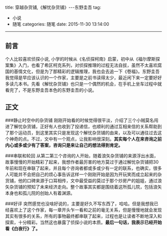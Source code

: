 title: 穿越杂货铺,《解忧杂货铺》---东野圭吾
tag:
- 小说
- 随笔
categories: 随笔
date: 2015-11-30 13:14:00
---

前言
---
个人比较喜欢侦探小说, 小学的时候从《名侦探柯南》启蒙，初中从《福尔摩斯探案集》入门，也看了希区柯克系列，对侦探推理的过程无法自拔，虽然不太喜欢腐国的基情文化，但是为了那精彩的逻辑推理，我也会去追一下《卷福》。东野圭吾我觉得是早应该认识的一个作家，主要是之前书读得太少，最近闲下来一定要好好多读几本书。先看《解忧杂货铺》也只是一个偶然的机会，在手机上坐车过程中就看完了，不是东野圭吾本色的东野圭吾的小说。

<!-- more -->

正文
---
###静止时空中的杂货铺
刚刚开始看的时候觉得很平淡，介绍了三个小贼莫名闯进了解忧杂货铺，正好有人也收到了投递信，也顺利的通过互相来信的关系帮助到了那个运动员，到这里其实只是发现这个解忧杂货铺的由来，以及可以通往过去这个神奇的点。不过，文中有一个观点，让我影响很深刻。**其实每个人在来咨询之前内心或多或少有了答案，咨询只是来让自己的想法得到肯定。**

###串联和轮回
从第二第三个咨询的人开始，随着浪矢杂货铺的来源浮出水面，故事慢慢的开始精彩了起来，我想作者最厉害的地方莫过于通过解忧杂货铺把30年前和现在串联了起来，并且每个咨询者都或多或少有一定的联系，也确实，很多人可能并不会把自己的烦心事告诉这样一个刚刚开始是因为开玩笑而成立起来的杂货铺，他的口碑来源于口耳相传，文中最受益的莫过于那个炒房产的姐姐，通过浪矢杂货铺的预知了未来经济走向。整个故事其实都是围绕着这所孤儿院，包括浪矢本身也和孤儿院的创始人有着渊源。

###好评
突然感觉也没啥好说的，主要是好久不写东西了，哈哈。但是我想我已经喜欢上了这个作家，每一章开头乍一看和之前的毫无关系，但是慢慢地就会发现其实有很多的关系，所有的事物最终都串联了起来，过程也是让读者不断地深入和探索，十分精彩。当然这也暴露了侦探小说的本质。**最后一句话，我表示已经开始看《白夜行》了。**

